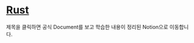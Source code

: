 # [Rust](https://robust-celery-41a.notion.site/Rust-8a4cf14a495a4fb2b2280f1015584e0d)

제목을 클릭하면 공식 Document를 보고 학습한 내용이 정리된 Notion으로 이동합니다.
